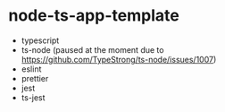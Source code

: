 # node-ts-app-template

- typescript
- ts-node (paused at the moment due to https://github.com/TypeStrong/ts-node/issues/1007)
- eslint
- prettier
- jest
- ts-jest